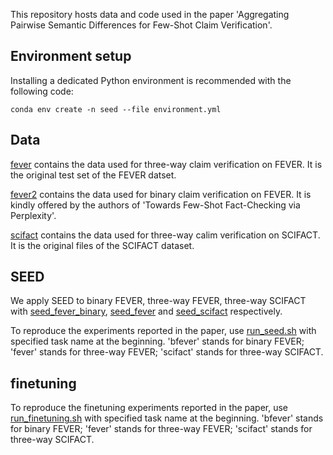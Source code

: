 This repository hosts data and code used in the paper 'Aggregating Pairwise Semantic Differences for Few-Shot Claim Verification'.

## Environment setup
Installing a dedicated Python environment is recommended with the following code:

`conda env create -n seed --file environment.yml`

## Data
[fever](data/fever) contains the data used for three-way claim verification on FEVER. It is the original test set of the FEVER datset.

[fever2](data/fever2) contains the data used for binary claim verification on FEVER. It is kindly offered by the authors of 'Towards Few-Shot Fact-Checking via Perplexity'.

[scifact](data/scifact) contains the data used for three-way calim verification on SCIFACT. It is the original files of the SCIFACT dataset.

## SEED
We apply SEED to binary FEVER, three-way FEVER, three-way SCIFACT with [seed_fever_binary](seed_fever_binary.py), [seed_fever](seed_fever.py) and [seed_scifact](seed_scifact.py) respectively.

To reproduce the experiments reported in the paper, use [run_seed.sh](run_seed.sh) with specified task name at the beginning. 'bfever' stands for binary FEVER; 'fever' stands for three-way FEVER; 'scifact' stands for three-way SCIFACT.

## finetuning 
To reproduce the finetuning experiments reported in the paper, use [run_finetuning.sh](run_finetuning.sh) with specified task name at the beginning. 'bfever' stands for binary FEVER; 'fever' stands for three-way FEVER; 'scifact' stands for three-way SCIFACT.


